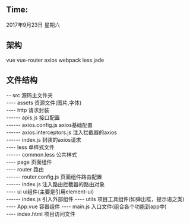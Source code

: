 ## Time:
  2017年9月23日 星期六
## 架构
  vue vue-router axios webpack less jade
## 文件结构
  -- src   源码主文件夹  
  ---- assets 资源文件(图片,字体)  
  ---- http 请求封装  
  ------ apis.js 接口配置  
  ------ axios.config.js axios基础配置  
  ------ axios.interceptors.js 注入拦截器的axios  
  ------ index.js 封装的axios请求   
  ---- less 单样式文件  
  ------ common.less 公共样式  
  ---- page 页面组件  
  ---- router 路由  
  ------ router.config.js 页面组件路由配置  
  ------ index.js 注入路由拦截器的路由对象  
  ---- ui ui组件(主要是引用element-ui)  
  ------ index.js 引入外部组件
  ---- utils 项目工具组件(如弹出框，提示语之类)  
  ---- App.vue 容器组件
  ---- main.js 入口文件(组合各个功能到app中)  
  ---- index.html 项目访问文件
